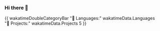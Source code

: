 ### Hi there 👋

{{ wakatimeDoubleCategoryBar "💾 Languages:" wakatimeData.Languages "💼 Projects:" wakatimeData.Projects 5 }}
